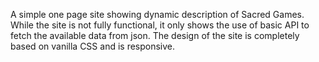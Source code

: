 A simple one page site showing dynamic description of Sacred Games. While the site is not fully functional, it only shows the use of basic API to fetch the available data from json. The design of the site is completely based on vanilla CSS and is responsive.
